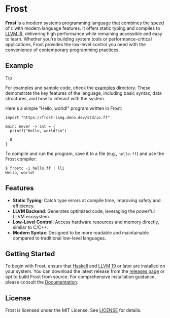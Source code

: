 # Frost

**Frost** is a modern systems programming language that combines the speed of
`C` with modern language features. It offers static typing and compiles to
[LLVM IR](https://llvm.org/docs/LangRef.html), delivering high performance while
remaining accessible and easy to learn. Whether you're building system tools or
performance-critical applications, Frost provides the low-level control you need
with the convenience of contemporary programming practices.

## Example

> [!TIP]
> For examples and sample code, check the [examples](examples) directory. These
> demonstrate the key features of the language, including basic syntax, data
> structures, and how to interact with the system.

Here's a simple "Hello, world!" program written in Frost:

```frost
import "https://frost-lang.deno.dev/std/io.ff"

main: never -> int = {
  printf("Hello, world!\n")

  0
}
```

To compile and run the program, save it to a file (e.g., `hello.ff`) and use the
Frost compiler:

```
$ frostc -i hello.ff | lli
Hello, world!
```

## Features

- **Static Typing**: Catch type errors at compile time, improving safety and
  efficiency.
- **LLVM Backend**: Generates optimized code, leveraging the powerful LLVM
  ecosystem.
- **Low-Level Control**: Access hardware resources and memory directly, similar
  to C/C++.
- **Modern Syntax**: Designed to be more readable and maintainable compared to
  traditional low-level languages.

## Getting Started

To begin with Frost, ensure that [Haskell](https://www.haskell.org/) and
[LLVM 19](https://llvm.org/) or later are installed on your system. You can
download the latest release from the [releases page](README.md) or opt to build
Frost from source. For comprehensive installation guidance, please consult the
[Documentation](https://renzo.gitbook.io/frost/user-manual/getting-started).

## License

Frost is licensed under the MIT License. See [LICENSE](LICENSE) for details.
